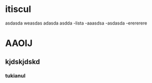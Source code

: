 # itiscul

asdasda
weasdas
adasda
asdda
-lista
-aaasdsa
-asdasda
-erererere

# AAOIJ

## kjdskjdskd

### tukianul

